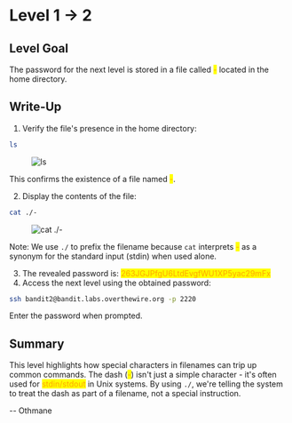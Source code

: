 # Level 1 → 2

## Level Goal

The password for the next level is stored in a file called <mark style="color:orange;">-</mark> located in the home directory.



## Write-Up

1. Verify the file's presence in the home directory:

```sh
ls
```

<figure><img src="../../../.gitbook/assets/image (3) (1) (1).png" alt="ls"><figcaption></figcaption></figure>

This confirms the existence of a file named <mark style="color:orange;">-</mark>.

2. Display the contents of the file:

```sh
cat ./-
```

<figure><img src="../../../.gitbook/assets/image (4) (1).png" alt="cat ./-"><figcaption></figcaption></figure>

Note: We use `./` to prefix the filename because `cat` interprets <mark style="color:orange;">-</mark> as a synonym for the standard input (stdin) when used alone.

3. The revealed password is: <mark style="color:orange;">263JGJPfgU6LtdEvgfWU1XP5yac29mFx</mark>
4. Access the next level using the obtained password:

```sh
ssh bandit2@bandit.labs.overthewire.org -p 2220
```

Enter the password when prompted.



## Summary

This level highlights how special characters in filenames can trip up common commands. The dash (<mark style="color:orange;">-</mark>) isn't just a simple character - it's often used for <mark style="color:orange;">stdin/stdout</mark> in Unix systems. By using `./`, we're telling the system to treat the dash as part of a filename, not a special instruction.



\-- Othmane



